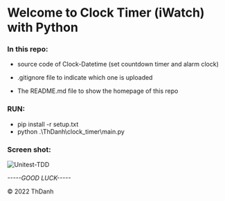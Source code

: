 # Welcome to Clock Timer (iWatch) with Python
### In this repo:

* source code of Clock-Datetime (set countdown timer and alarm clock)
  
* .gitignore file to indicate which one is uploaded

* The README.md file to show the homepage of this repo

### RUN:

* pip install -r setup.txt
* python .\ThDanh\clock_timer\main.py

### Screen shot:
![Unitest-TDD](https://github.com/ThanhDanh-1999/Clock_Timer_with_Python_Tkinter_GUI/blob/main/images/image_capture.png)
 
 *-----GOOD LUCK-----*

 © 2022 ThDanh